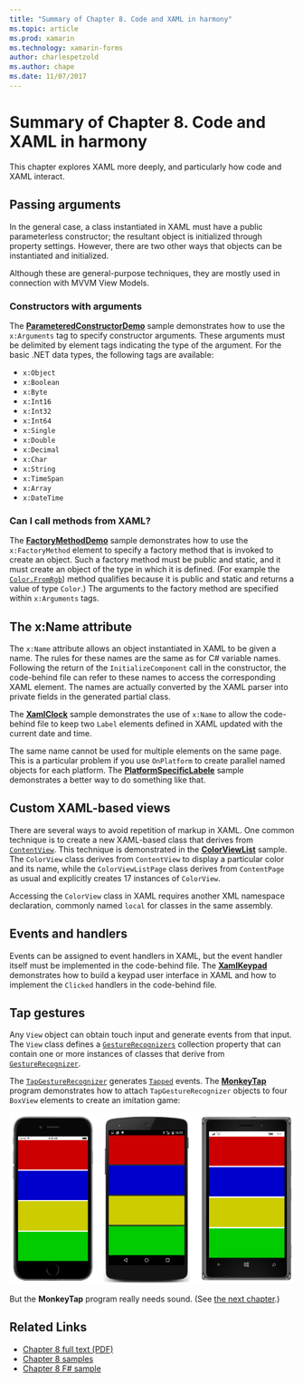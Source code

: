 ```yaml
---
title: "Summary of Chapter 8. Code and XAML in harmony"
ms.topic: article
ms.prod: xamarin
ms.technology: xamarin-forms
author: charlespetzold
ms.author: chape
ms.date: 11/07/2017
---
```


# Summary of Chapter 8. Code and XAML in harmony

This chapter explores XAML more deeply, and particularly how code and XAML interact.

## Passing arguments

In the general case, a class instantiated in XAML must have a public parameterless constructor; the resultant object is initialized through property settings. However, there are two other ways that objects can be instantiated and initialized.

Although these are general-purpose techniques, they are mostly used in connection with MVVM View Models.

### Constructors with arguments

The [**ParameteredConstructorDemo**](https://github.com/xamarin/xamarin-forms-book-samples/tree/master/Chapter08/ParameteredConstructorDemo) sample demonstrates how to use the `x:Arguments` tag to specify constructor arguments. These arguments must be delimited by element tags indicating the type of the argument. For the basic .NET data types, the following tags are available:

- `x:Object`
- `x:Boolean`
- `x:Byte`
- `x:Int16`
- `x:Int32`
- `x:Int64`
- `x:Single`
- `x:Double`
- `x:Decimal`
- `x:Char`
- `x:String`
- `x:TimeSpan`
- `x:Array`
- `x:DateTime`

### Can I call methods from XAML?

The [**FactoryMethodDemo**](https://github.com/xamarin/xamarin-forms-book-samples/tree/master/Chapter08/FactoryMethodDemo) sample demonstrates how to use the `x:FactoryMethod` element to specify a factory method that is invoked to create an object. Such a factory method must be public and static, and it must create an object of the type in which it is defined. (For example the [`Color.FromRgb`](https://developer.xamarin.com/api/member/Xamarin.Forms.Color.FromRgb/p/System.Double/System.Double/System.Double/)) method qualifies because it is public and static and returns a value of type `Color`.) The arguments to the factory method are specified within `x:Arguments` tags.

## The x:Name attribute

The `x:Name` attribute allows an object instantiated in XAML to be given a name. The rules for these names are the same as for C# variable names. Following the return of the `InitializeComponent` call in the constructor, the code-behind file can refer to these names to access the corresponding XAML element. The names are actually converted by the XAML parser into private fields in the generated partial class.

The [**XamlClock**](https://github.com/xamarin/xamarin-forms-book-samples/tree/master/Chapter08/XamlClock) sample demonstrates the use of `x:Name` to allow the code-behind file to keep two `Label` elements defined in XAML updated with the current date and time.

The same name cannot be used for multiple elements on the same page. This is a particular problem if you use `OnPlatform` to create parallel named objects for each platform. The [**PlatformSpecificLabele**](https://github.com/xamarin/xamarin-forms-book-samples/tree/master/Chapter08/PlatformSpecificLabels) sample demonstrates a better way to do something like that.

## Custom XAML-based views

There are several ways to avoid repetition of markup in XAML. One common technique is to create a new XAML-based class that derives from [`ContentView`](https://developer.xamarin.com/api/type/Xamarin.Forms.ContentView/). This technique is demonstrated in the [**ColorViewList**](https://github.com/xamarin/xamarin-forms-book-samples/tree/master/Chapter08/ColorViewList) sample. The `ColorView` class derives from `ContentView` to display a particular color and its name, while the `ColorViewListPage` class derives from `ContentPage` as usual and explicitly creates 17 instances of `ColorView`.

Accessing the `ColorView` class in XAML requires another XML namespace declaration, commonly named `local` for classes in the same assembly.

## Events and handlers

Events can be assigned to event handlers in XAML, but the event handler itself must be implemented in the code-behind file. The [**XamlKeypad**](https://github.com/xamarin/xamarin-forms-book-samples/tree/master/Chapter08/XamlKeypad) demonstrates how to build a keypad user interface in XAML and how to implement the `Clicked` handlers in the code-behind file.

## Tap gestures

Any `View` object can obtain touch input and generate events from that input. The `View` class defines a [`GestureRecognizers`](https://developer.xamarin.com/api/property/Xamarin.Forms.View.GestureRecognizers/) collection property that can contain one or more instances of classes that derive from [`GestureRecognizer`](https://developer.xamarin.com/api/type/Xamarin.Forms.GestureRecognizer/).

The [`TapGestureRecognizer`](https://developer.xamarin.com/api/type/Xamarin.Forms.TapGestureRecognizer/) generates [`Tapped`](https://developer.xamarin.com/api/event/Xamarin.Forms.TapGestureRecognizer.Tapped/) events. The [**MonkeyTap**](https://github.com/xamarin/xamarin-forms-book-samples/tree/master/Chapter08/MonkeyTap) program demonstrates how to attach `TapGestureRecognizer` objects to four `BoxView` elements to create an imitation game:

[![Triple screenshot of monkey tap](images/ch08fg07-small.png "Imitation Game")](images/ch08fg07-large.png "Imitation Game")

But the **MonkeyTap** program really needs sound. (See [the next chapter](chapter09.md).)



## Related Links

- [Chapter 8 full text (PDF)](https://download.xamarin.com/developer/xamarin-forms-book/XamarinFormsBook-Ch08-Apr2016.pdf)
- [Chapter 8 samples](https://github.com/xamarin/xamarin-forms-book-samples/tree/master/Chapter08)
- [Chapter 8 F# sample](https://github.com/xamarin/xamarin-forms-book-samples/tree/master/Chapter08/FS/XamlKeypad)
